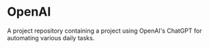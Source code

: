 # OpenAI
A project repository containing a project using OpenAI's ChatGPT for automating various daily tasks. 
